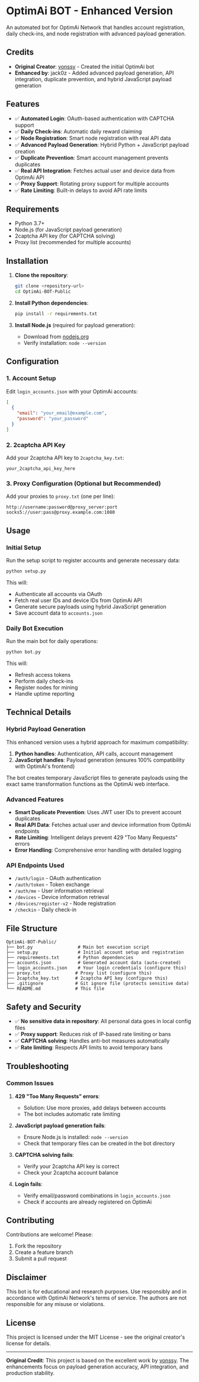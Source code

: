 # OptimAi BOT - Enhanced Version

An automated bot for OptimAi Network that handles account registration, daily check-ins, and node registration with advanced payload generation.

## Credits

- **Original Creator**: [vonssy](https://github.com/vonssy) - Created the initial OptimAi bot
- **Enhanced by**: jack0z - Added advanced payload generation, API integration, duplicate prevention, and hybrid JavaScript payload generation

## Features

- ✅ **Automated Login**: OAuth-based authentication with CAPTCHA support
- ✅ **Daily Check-ins**: Automatic daily reward claiming
- ✅ **Node Registration**: Smart node registration with real API data
- ✅ **Advanced Payload Generation**: Hybrid Python + JavaScript payload creation
- ✅ **Duplicate Prevention**: Smart account management prevents duplicates
- ✅ **Real API Integration**: Fetches actual user and device data from OptimAi API
- ✅ **Proxy Support**: Rotating proxy support for multiple accounts
- ✅ **Rate Limiting**: Built-in delays to avoid API rate limits

## Requirements

- Python 3.7+
- Node.js (for JavaScript payload generation)
- 2captcha API key (for CAPTCHA solving)
- Proxy list (recommended for multiple accounts)

## Installation

1. **Clone the repository**:
   ```bash
   git clone <repository-url>
   cd OptimAi-BOT-Public
   ```

2. **Install Python dependencies**:
   ```bash
   pip install -r requirements.txt
   ```

3. **Install Node.js** (required for payload generation):
   - Download from [nodejs.org](https://nodejs.org/)
   - Verify installation: `node --version`

## Configuration

### 1. Account Setup
Edit `login_accounts.json` with your OptimAi accounts:
```json
[
  {
    "email": "your_email@example.com",
    "password": "your_password"
  }
]
```

### 2. 2captcha API Key
Add your 2captcha API key to `2captcha_key.txt`:
```
your_2captcha_api_key_here
```

### 3. Proxy Configuration (Optional but Recommended)
Add your proxies to `proxy.txt` (one per line):
```
http://username:password@proxy_server:port
socks5://user:pass@proxy.example.com:1080
```

## Usage

### Initial Setup
Run the setup script to register accounts and generate necessary data:
```bash
python setup.py
```

This will:
- Authenticate all accounts via OAuth
- Fetch real user IDs and device IDs from OptimAi API
- Generate secure payloads using hybrid JavaScript generation
- Save account data to `accounts.json`

### Daily Bot Execution
Run the main bot for daily operations:
```bash
python bot.py
```

This will:
- Refresh access tokens
- Perform daily check-ins
- Register nodes for mining
- Handle uptime reporting

## Technical Details

### Hybrid Payload Generation
This enhanced version uses a hybrid approach for maximum compatibility:

1. **Python handles**: Authentication, API calls, account management
2. **JavaScript handles**: Payload generation (ensures 100% compatibility with OptimAi's frontend)

The bot creates temporary JavaScript files to generate payloads using the exact same transformation functions as the OptimAi web interface.

### Advanced Features

- **Smart Duplicate Prevention**: Uses JWT user IDs to prevent account duplicates
- **Real API Data**: Fetches actual user and device information from OptimAi endpoints
- **Rate Limiting**: Intelligent delays prevent 429 "Too Many Requests" errors
- **Error Handling**: Comprehensive error handling with detailed logging

### API Endpoints Used

- `/auth/login` - OAuth authentication
- `/auth/token` - Token exchange
- `/auth/me` - User information retrieval
- `/devices` - Device information retrieval
- `/devices/register-v2` - Node registration
- `/checkin` - Daily check-in

## File Structure

```
OptimAi-BOT-Public/
├── bot.py                 # Main bot execution script
├── setup.py               # Initial account setup and registration
├── requirements.txt       # Python dependencies
├── accounts.json          # Generated account data (auto-created)
├── login_accounts.json    # Your login credentials (configure this)
├── proxy.txt             # Proxy list (configure this)
├── 2captcha_key.txt      # 2captcha API key (configure this)
├── .gitignore            # Git ignore file (protects sensitive data)
└── README.md             # This file
```

## Safety and Security

- ✅ **No sensitive data in repository**: All personal data goes in local config files
- ✅ **Proxy support**: Reduces risk of IP-based rate limiting or bans
- ✅ **CAPTCHA solving**: Handles anti-bot measures automatically
- ✅ **Rate limiting**: Respects API limits to avoid temporary bans

## Troubleshooting

### Common Issues

1. **429 "Too Many Requests" errors**:
   - Solution: Use more proxies, add delays between accounts
   - The bot includes automatic rate limiting

2. **JavaScript payload generation fails**:
   - Ensure Node.js is installed: `node --version`
   - Check that temporary files can be created in the bot directory

3. **CAPTCHA solving fails**:
   - Verify your 2captcha API key is correct
   - Check your 2captcha account balance

4. **Login fails**:
   - Verify email/password combinations in `login_accounts.json`
   - Check if accounts are already registered on OptimAi

## Contributing

Contributions are welcome! Please:
1. Fork the repository
2. Create a feature branch
3. Submit a pull request

## Disclaimer

This bot is for educational and research purposes. Use responsibly and in accordance with OptimAi Network's terms of service. The authors are not responsible for any misuse or violations.

## License

This project is licensed under the MIT License - see the original creator's license for details.

---

**Original Credit**: This project is based on the excellent work by [vonssy](https://github.com/vonssy). The enhancements focus on payload generation accuracy, API integration, and production stability. 